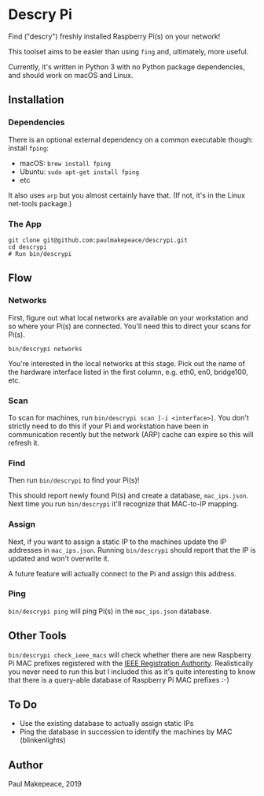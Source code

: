 # Descry Pi

Find ("descry") freshly installed Raspberry Pi(s) on your network!

This toolset aims to be easier than using `fing` and, ultimately, more useful.

Currently, it's written in Python 3 with no Python package dependencies, and should work on macOS and Linux.

## Installation

### Dependencies

There is an optional external dependency on a common executable though: install `fping`:

* macOS: `brew install fping`
* Ubuntu: `sudo apt-get install fping`
* etc

It also uses `arp` but you almost certainly have that. (If not, it's in the Linux net-tools package.)

### The App

```shell
git clone git@github.com:paulmakepeace/descrypi.git
cd descrypi
# Run bin/descrypi
```

## Flow

### Networks

First, figure out what local networks are available on your workstation and so where your Pi(s) are connected. You'll need this to direct your scans for Pi(s).

```shell
bin/descrypi networks
```

You're interested in the local networks at this stage. Pick out the name of the hardware interface listed in the first column, e.g. eth0, en0, bridge100, etc.

### Scan

To scan for machines, run `bin/descrypi scan [-i <interface>]`. You don't strictly need to do this if your Pi and workstation have been in communication recently but the network (ARP) cache can expire so this will refresh it.

### Find

Then run `bin/descrypi` to find your Pi(s)!

This should report newly found Pi(s) and create a database, `mac_ips.json`. Next time you run `bin/descrypi` it'll recognize that MAC-to-IP mapping.

### Assign

Next, if you want to assign a static IP to the machines update the IP addresses in `mac_ips.json`. Running `bin/descrypi` should report that the IP is updated and won't overwrite it.

A future feature will actually connect to the Pi and assign this address.

### Ping

`bin/descrypi ping` will ping Pi(s) in the `mac_ips.json` database.

## Other Tools

`bin/descrypi check_ieee_macs` will check whether there are new Raspberry Pi MAC prefixes registered with the [IEEE Registration Authority](https://regauth.standards.ieee.org/standards-ra-web/pub/view.html#registries). Realistically you never need to run this but I included this as it's quite interesting to know that there is a query-able database of Raspberry Pi MAC prefixes :-)

## To Do

* Use the existing database to actually assign static IPs
* Ping the database in succession to identify the machines by MAC (blinkenlights)

## Author

Paul Makepeace, 2019

